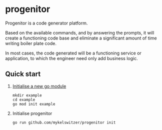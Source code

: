 # progenitor
Progenitor is a code generator platform.

Based on the available commands, and by answering the prompts, it will create a functioning code base and eliminate a significant amount of time writing boiler plate code.

In most cases, the code generated will be a functioning service or application, to which the engineer need only add business logic.

## Quick start
1. [Initialise a new go module](https://golang.org/doc/tutorial/create-module)

       mkdir example
       cd example
       go mod init example

2. Initialise progenitor

       go run github.com/mykelswitzer/progenitor init

